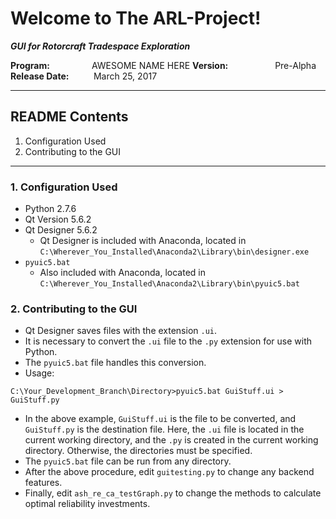 # Welcome to The ARL-Project!  
**_GUI for Rotorcraft Tradespace Exploration_**

**Program:**&nbsp;&nbsp;&nbsp;&nbsp;&nbsp;&nbsp;&nbsp;&nbsp;&nbsp;&nbsp;&nbsp;&nbsp;&nbsp;&nbsp;&nbsp;&nbsp;&nbsp;AWESOME NAME HERE
**Version:**&nbsp;&nbsp;&nbsp;&nbsp;&nbsp;&nbsp;&nbsp;&nbsp;&nbsp;&nbsp;&nbsp;&nbsp;&nbsp;&nbsp;&nbsp;&nbsp;&nbsp;&nbsp;&nbsp;Pre-Alpha  
**Release Date:**&nbsp;&nbsp;&nbsp;&nbsp;&nbsp;&nbsp;&nbsp;&nbsp;&nbsp;&nbsp;March 25, 2017

---

## README Contents

1. Configuration Used
2. Contributing to the GUI

---

### 1. **Configuration Used**
  * Python 2.7.6
  * Qt Version 5.6.2
  * Qt Designer 5.6.2 
    * Qt Designer is included with Anaconda, located in ```C:\Wherever_You_Installed\Anaconda2\Library\bin\designer.exe```
  * ```pyuic5.bat```
    * Also included with Anaconda, located in ```C:\Wherever_You_Installed\Anaconda2\Library\bin\pyuic5.bat```

### 2. **Contributing to the GUI**
  * Qt Designer saves files with the extension ```.ui```.
  * It is necessary to convert the ```.ui``` file to the ```.py``` extension for use with Python.
  * The ```pyuic5.bat``` file handles this conversion.
  * Usage:
```
C:\Your_Development_Branch\Directory>pyuic5.bat GuiStuff.ui > GuiStuff.py
```
  * In the above example, ```GuiStuff.ui``` is the file to be converted, and ```GuiStuff.py``` is the  destination file. Here, the ```.ui``` file is located in the current working directory, and the ```.py``` is created in the current working directory. Otherwise, the directories must be specified.
  * The ```pyuic5.bat``` file can be run from any directory. 
  * After the above procedure, edit ```guitesting.py``` to change any backend features.
  * Finally, edit ```ash_re_ca_testGraph.py``` to change the methods to calculate optimal reliability investments.